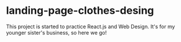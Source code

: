 # landing-page-clothes-desing
 This project is started to practice React.js and Web Design.  It's for my younger sister's business, so here we go!
